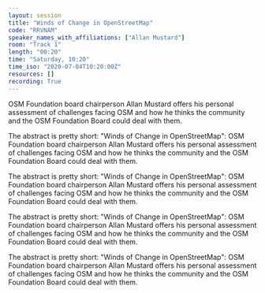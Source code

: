 ```yaml
---
layout: session
title: "Winds of Change in OpenStreetMap"
code: "RRVNAM"
speaker_names_with_affiliations: ["Allan Mustard"]
room: "Track 1"
length: "00:20"
time: "Saturday, 10:20"
time_iso: "2020-07-04T10:20:00Z"
resources: []
recording: True
---
```

OSM Foundation board chairperson Allan Mustard offers his personal assessment of challenges facing OSM and how he thinks the community and the OSM Foundation Board could deal with them.

The abstract is pretty short: &#34;Winds of Change in OpenStreetMap&#34;:  OSM Foundation board chairperson Allan Mustard offers his personal assessment of challenges facing OSM and how he thinks the community and the OSM Foundation Board could deal with them.

The abstract is pretty short: &#34;Winds of Change in OpenStreetMap&#34;:  OSM Foundation board chairperson Allan Mustard offers his personal assessment of challenges facing OSM and how he thinks the community and the OSM Foundation Board could deal with them.

The abstract is pretty short: &#34;Winds of Change in OpenStreetMap&#34;:  OSM Foundation board chairperson Allan Mustard offers his personal assessment of challenges facing OSM and how he thinks the community and the OSM Foundation Board could deal with them.

The abstract is pretty short: &#34;Winds of Change in OpenStreetMap&#34;:  OSM Foundation board chairperson Allan Mustard offers his personal assessment of challenges facing OSM and how he thinks the community and the OSM Foundation Board could deal with them.
